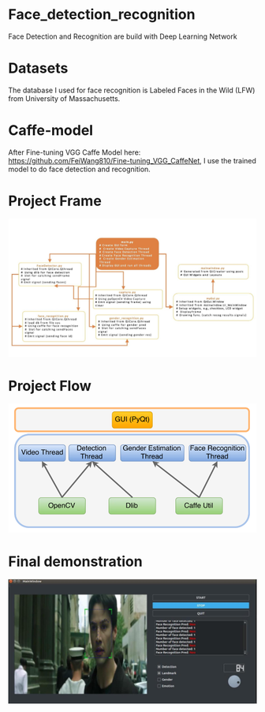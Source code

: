 # Face_detection_recognition
Face Detection and Recognition are build with Deep Learning Network


# Datasets
The database I used for face recognition is Labeled Faces in the Wild (LFW)  from University of Massachusetts.

# Caffe-model
After Fine-tuning VGG Caffe Model here: https://github.com/FeiWang810/Fine-tuning_VGG_CaffeNet, I use the trained model to do face detection and recognition.

# Project Frame
![image](https://github.com/FeiWang810/Face_detection_recognition/blob/master/image/frame.png)

# Project Flow
![image](https://github.com/FeiWang810/Face_detection_recognition/blob/master/image/project%20flow.png)

# Final demonstration

![image](https://github.com/FeiWang810/Face_detection_recognition/blob/master/image/demo.png)
